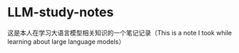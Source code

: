 # LLM-study-notes
这是本人在学习大语言模型相关知识的一个笔记记录（This is a note I took while learning about large language models）

